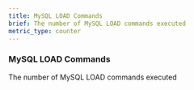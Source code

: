 ```yaml
---
title: MySQL LOAD Commands
brief: The number of MySQL LOAD commands executed
metric_type: counter
---
```

### MySQL LOAD Commands

The number of MySQL LOAD commands executed

